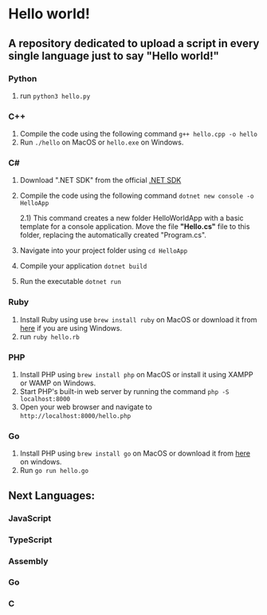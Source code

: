 # Hello world!

## A repository dedicated to upload a script in every single language just to say **"Hello world!"**

### Python
1) run `python3 hello.py`

### C++
1) Compile the code using the following command `g++ hello.cpp -o hello`
2) Run `./hello` on MacOS or  `hello.exe` on Windows.

### C#
1) Download ".NET SDK" from the official [.NET SDK](https://dotnet.microsoft.com/en-us/download)
2) Compile the code using the following command `dotnet new console -o HelloApp`
    
    2.1) This command creates a new folder HelloWorldApp with a basic template for a console application. Move the file **"Hello.cs"** file to this folder, replacing the automatically created "Program.cs".
3) Navigate into your project folder using `cd HelloApp`
4) Compile your application `dotnet build`
5) Run the executable `dotnet run`

### Ruby
1) Install Ruby using use `brew install ruby` on MacOS or download it from [here](RubyInstaller.org) if you are using Windows.
2) run `ruby hello.rb`

### PHP

1) Install PHP using `brew install php`  on MacOS or install it using XAMPP or WAMP on Windows.
2) Start PHP's built-in web server by running the command `php -S localhost:8000`
3) Open your web browser and navigate to `http://localhost:8000/hello.php`

### Go

1) Install PHP using `brew install go`  on MacOS or download it from [here](https://go.dev/) on windows.
2) Run `go run hello.go`


## Next Languages:

### JavaScript

### TypeScript

### Assembly

### Go

### C
